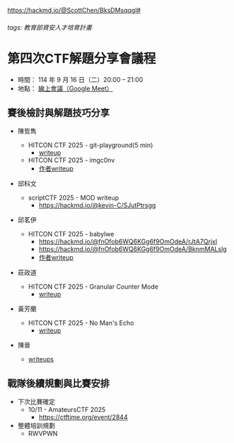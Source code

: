 https://hackmd.io/@ScottChen/BksDMsqqgl#

###### tags: 教育部資安人才培育計畫
# 第四次CTF解題分享會議程

- 時間： 114 年 9 月 16 日（二）20:00 – 21:00
- 地點： [線上會議（Google Meet）](https://meet.google.com/oss-szww-cxg)


## 賽後檢討與解題技巧分享
- 陳哲雋
    - HITCON CTF 2025 - git-playground(5 min)
        - [writeup](https://github.com/isip-hs-whoami/CTF-writeup/blob/main/HITCON%20CTF%202025/git-playground/writeup.md)
    - HITCON CTF 2025 - imgc0nv
        - [作者writeup](https://blog.splitline.tw/hitcon-ctf-2025-authors-write-up/#web-imgc0nv)
- 邱科文
    - scriptCTF 2025 - MOD writeup 
        - https://hackmd.io/@kevin-C/SJutPtrsgg
- 邱茗伊
    - HITCON CTF 2025 - babylwe
        - https://hackmd.io/@fnOfob6WQ6KGg6f9OmOdeA/rJtA7Qrjxl
        - https://hackmd.io/@fnOfob6WQ6KGg6f9OmOdeA/BknmMALslg
        - [作者writeup](https://github.com/maple3142/My-CTF-Challenges/blob/master/HITCON%20CTF%202025/BabyLWE/exp/solve.py)      
        
- 莊政道
    - HITCON CTF 2025 - Granular Counter Mode
        - [writeup](https://github.com/ataotw/CTF-writeup/tree/main/HITCONctf%202025/Crypto_Granular%20Counter%20Mode) 
- 黃芳蘭
    - HITCON CTF 2025 - No Man's Echo
        - [writeup](https://github.com/janetfg/CTF-writeup/blob/main/README.md)
- 陳晉
    - [writeups](https://hackmd.io/@CXPhoenix/r1jlHA8jxe)

## 戰隊後續規劃與比賽安排
- 下次比賽確定
    - 10/11 - AmateursCTF 2025 
        - https://ctftime.org/event/2844
- 整體培訓規劃
    - RWVPWN
